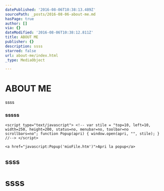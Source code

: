 ```yaml
---
datePublished: '2016-08-06T10:38:13.489Z'
sourcePath: _posts/2016-08-06-about-me.md
hasPage: true
author: []
via: {}
dateModified: '2016-08-06T10:38:12.811Z'
title: ABOUT ME
publisher: {}
description: ssss
starred: false
url: about-me/index.html
_type: MediaObject

---
```

# ABOUT ME

ssss

### sssss

    <script type="text/javascript"> <!-- var stile = "top=10, left=10, width=250, height=200, status=no, menubar=no, toolbar=no scrollbars=no"; function Popup(apri) { window.open(apri, "", stile); } //--> </script>

    <a href="javascript:Popup('mioFile.htm')">Apri la popup</a>

## ssss

# ssss